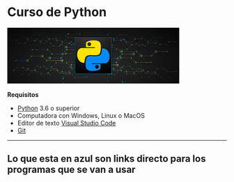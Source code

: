 # Curso de Python

![](https://github.com/noecastilloz/curso-basico-de-python/blob/main/imagen/images.jpg)

**Requisitos**

- [Python](https://www.python.org/) 3.6 o superior
- Computadora con Windows, Linux o MacOS
- Editor de texto [Visual Studio Code](https://code.visualstudio.com/)
- [Git](https://git-scm.com/)
------------------------------------------------
Lo que esta en azul son links directo para los programas que se van a usar
------------------------------------------------

